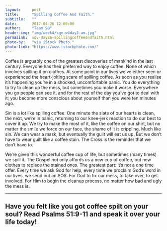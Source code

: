 ```yaml
---
layout:     post
title:      "Spilling Coffee And Faith."
subtitle:   ""
date:       2017-04-26 12:00:00
author:     "Team SQ"
header-img: "img/week4/sqv-w4day3-am.jpg"
permalink:  sqv-day26-spillingcoffeeandfaith.html
photo-by:   "via iStock Photo."
photo-link: "https://www.istockphoto.com/"
---
```


<p>Coffee is arguably one of the greatest discoveries of mankind in the last century. Everyone has their preferred way to enjoy coffee. None of which involves spilling it on clothes. At some point in our lives we’ve either seen or experienced the heart-jolting scare of spilling coffee. As soon as you realise it’s happening you’re in a shocked, uncomfortable panic. You do everything to try to clean up the mess, but sometimes you make it worse. Everywhere you go people can see it, and for the rest of the day you’ve got to deal with it; you become more conscious about yourself than you were ten minutes ago.</p>

<p>Sin is a lot like spilling coffee. One minute the slate of our hearts is clean, the next, we’re in panic, returning to our knee-jerk reaction to do our best to cover it up. We try to make the most of it, like the coffee on our shirt, but no matter the smile we force on our face, the shame of it is crippling. Much like sin. We can wear a mask, but eventually the guilt will eat us up. But we don’t have to wear guilt like a coffee stain. The Cross is the reminder that we don’t have to.</p>

<p>We’re given this wonderful coffee cup of life, but sometimes (many times) we spill it. The Gospel not only affords us a new cup of coffee, but new clothes to replace the stained ones. The greatest part: it’s not a one time offer. Every time we ask God for help, every time we proclaim God’s word in our lives, we send out an SOS. For God to fix our mess, to take over, to get involved. For Him to begin the cleanup process, no matter how bad and ugly the mess is.</p>

<hr>

<h2 class="section-heading">Have you felt like you got coffee spilt on your soul? Read Psalms 51:9-11 and speak it over your life today!</h2>